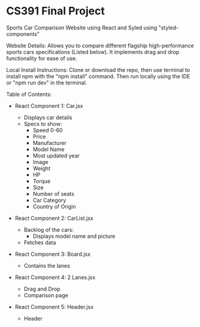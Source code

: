 # CS391 Final Project

Sports Car Comparison Website using React and Syled using "styled-components"

Website Details: Allows you to compare different flagship high-performance sports cars specifications (Listed below). It implements drag and drop functionality for ease of use.

Local Install Instructions: Clone or download the repo, then use terminal to install npm with the "npm install" command. Then run locally using the IDE or "npm run dev" in the terminal.




Table of Contents:
  - React Component 1: Car.jsx
	 - Displays car details
	 - Specs to show:
   		- Speed 0-60
		- Price
		- Manufacturer
		- Model Name
		- Most updated year
		- Image
		- Weight
		- HP
		- Torque
		- Size
		- Number of seats
		- Car Category
		- Country of Origin

 - React Component 2: CarList.jsx
	- Backlog of the cars:
		- Displays model name and picture
	- Fetches data

 - React Component 3: Board.jsx
	- Contains the lanes

 - React Component 4: 2 Lanes.jsx
	- Drag and Drop
	- Comparison page

 - React Component 5: Header.jsx
	- Header



